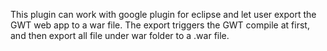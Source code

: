 This plugin can work with google plugin for eclipse and let user export the GWT web app to a war file. The export triggers the GWT compile at first, and then export all file under war folder to a .war file.